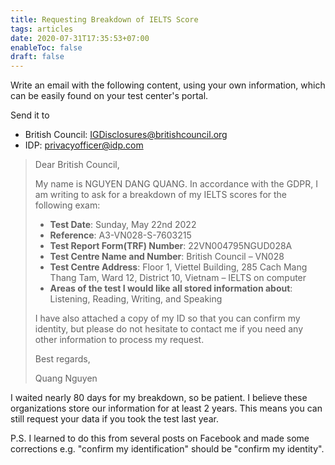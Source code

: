 ```yaml
---
title: Requesting Breakdown of IELTS Score
tags: articles
date: 2020-07-31T17:35:53+07:00
enableToc: false
draft: false
---
```


Write an email with the following content, using your own information, which can be easily found on your test center's portal.

Send it to

- British Council: IGDisclosures@britishcouncil.org
- IDP: privacyofficer@idp.com

> Dear British Council,
>
> My name is NGUYEN DANG QUANG. In accordance with the GDPR, I am writing to ask for a breakdown of my IELTS scores for the following exam:
>
> - **Test Date**: Sunday, May 22nd 2022
> - **Reference**: A3-VN028-S-7603215
> - **Test Report Form(TRF) Number**: 22VN004795NGUD028A
> - **Test Centre Name and Number**: British Council – VN028
> - **Test Centre Address**: Floor 1, Viettel Building, 285 Cach Mang Thang Tam, Ward 12, District 10, Vietnam – IELTS on computer
> - **Areas of the test I would like all stored information about**: Listening, Reading, Writing, and Speaking
>
> I have also attached a copy of my ID so that you can confirm my identity, but please do not hesitate to contact me if you need any other information to process my request.
>
> Best regards,
>
> Quang Nguyen

I waited nearly 80 days for my breakdown, so be patient. I believe these organizations store our information for at least 2 years. This means you can still request your data if you took the test last year.

P.S. I learned to do this from several posts on Facebook and made some corrections e.g. "confirm my identification" should be "confirm my identity".
